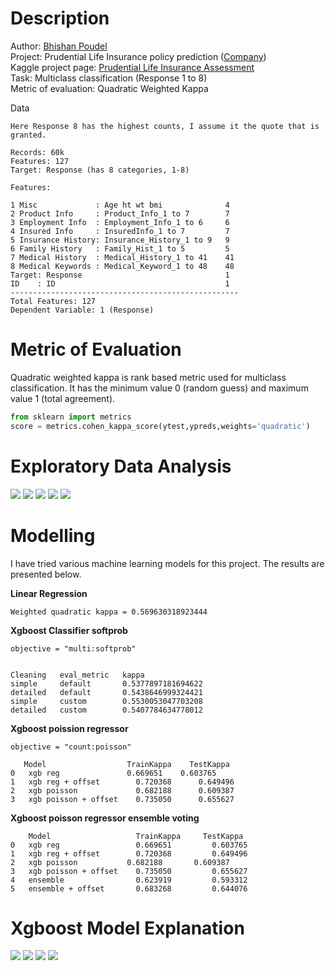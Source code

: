 # Description
Author: [Bhishan Poudel](https://bhishanpdl.github.io/index.html)  
Project: Prudential Life Insurance policy prediction ([Company](https://www.prudential.com/))  
Kaggle project page: [Prudential Life Insurance Assessment](https://www.kaggle.com/c/prudential-life-insurance-assessment)  
Task: Multiclass classification (Response 1 to 8)  
Metric of evaluation: Quadratic Weighted Kappa 

Data  
```
Here Response 8 has the highest counts, I assume it the quote that is granted.

Records: 60k
Features: 127
Target: Response (has 8 categories, 1-8)

Features:

1 Misc             : Age ht wt bmi              4
2 Product Info     : Product_Info_1 to 7        7
3 Employment Info  : Employment_Info_1 to 6     6
4 Insured Info     : InsuredInfo_1 to 7         7
5 Insurance History: Insurance_History_1 to 9   9
6 Family History   : Family_Hist_1 to 5         5
7 Medical History  : Medical_History_1 to 41    41
8 Medical Keywords : Medical_Keyword_1 to 48    48
Target: Response                                1
ID    : ID                                      1
---------------------------------------------------
Total Features: 127
Dependent Variable: 1 (Response)
```

# Metric of Evaluation
Quadratic weighted kappa is rank based metric used for multiclass classification.
It has the minimum value 0 (random guess) and maximum value 1 (total agreement).

```python
from sklearn import metrics
score = metrics.cohen_kappa_score(ytest,ypreds,weights='quadratic')
```
# Exploratory Data Analysis
![](images/target_dist.png)
![](images/missing_medical.png)
![](images/target_pareto.png)
![](images/corr_medical.png)
![](images/age_target8_kde.png)


# Modelling
I have tried various machine learning models for this project.
The results are presented below.

**Linear Regression**  
```
Weighted quadratic kappa = 0.569630318923444
```

**Xgboost Classifier softprob** 
```
objective = "multi:softprob"


Cleaning   eval_metric   kappa
simple     default       0.5377897181694622
detailed   default       0.5438646999324421
simple     custom        0.5530053047703208
detailed   custom        0.5407784634778012

```

**Xgboost  poission regressor**  
```
objective = "count:poisson"

   Model	              TrainKappa	TestKappa
0	xgb reg	              0.669651	  0.603765
1	xgb reg + offset	    0.720368	  0.649496
2	xgb poisson          	0.682188	  0.609387
3	xgb poisson + offset	0.735050	  0.655627

```

**Xgboost poisson regressor ensemble voting**  
```
	Model	                TrainKappa	   TestKappa
0	xgb reg              	0.669651	     0.603765
1	xgb reg + offset	    0.720368	     0.649496
2	xgb poisson	          0.682188	     0.609387
3	xgb poisson + offset	0.735050	     0.655627
4	ensemble            	0.623919	     0.593312
5	ensemble + offset	    0.683268	     0.644076
```

# Xgboost Model Explanation
![](images/feat_imp.png)
![](images/perm_imp.png)
![](images/shap_target.png)
![](images/shap_target8.png)




